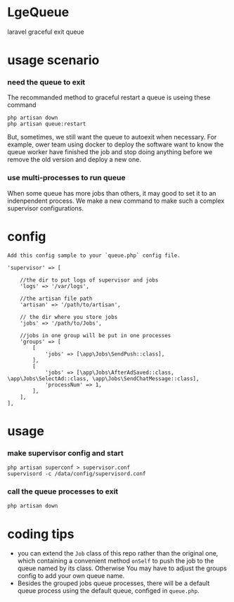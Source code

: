 # LgeQueue
laravel graceful exit queue
# usage scenario
### need the queue to exit
The recommanded method to graceful restart a queue is useing these command


	php artisan down
	php artisan queue:restart

But, sometimes, we still want the queue to autoexit when necessary. For example, ower team using docker to deploy the software want to know the queue worker have finished the job and stop doing anything before we remove the old version and deploy a new one.
### use multi-processes to run queue
When some queue has more jobs than others, it may good to set it to an indenpendent process. We make a new command to make such a complex supervisor configurations.
# config
	Add this config sample to your `queue.php` config file.

	'supervisor' => [

		//the dir to put logs of supervisor and jobs
        'logs' => '/var/logs', 

		//the artisan file path
        'artisan' => '/path/to/artisan', 

		// the dir where you store jobs
        'jobs' => '/path/to/Jobs',

		//jobs in one group will be put in one processes
        'groups' => [ 
            [
                'jobs' => [\app\Jobs\SendPush::class],
            ],
            [
                'jobs' => [\app\Jobs\AfterAdSaved::class, \app\Jobs\SelectAd::class, \app\Jobs\SendChatMessage::class],
                'processNum' => 1,
            ],
        ],
    ],

# usage
### make supervisor config and start

	php artisan superconf > supervisor.conf
	supervisord -c /data/config/supervisord.conf

### call the queue processes to exit

	php artisan down

# coding tips
* you can extend the `Job` class of this repo rather than the original one, which containing a convenient method `onSelf` to push the job to the queue named by its class. Otherwise You may have to adjust the groups config to add your own queue name.
* Besides the grouped jobs queue processes, there will be a default queue process using the default queue, configed in `queue.php`.

